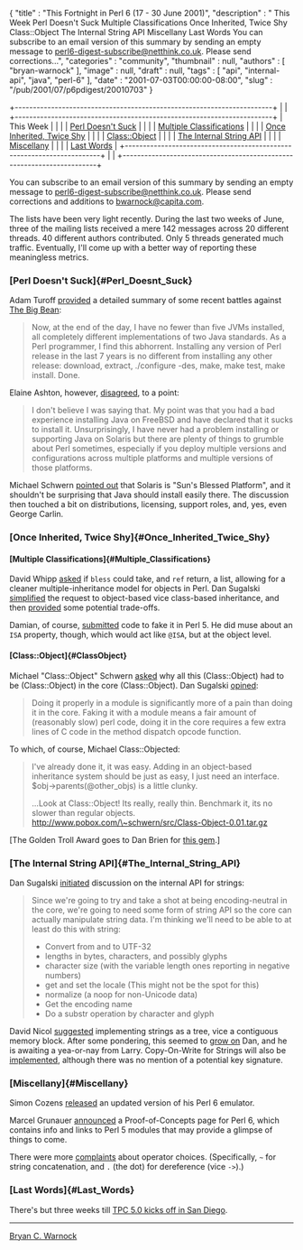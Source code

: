 {
   "title" : "This Fortnight in Perl 6 (17 - 30 June 2001)",
   "description" : " This Week Perl Doesn't Suck Multiple Classifications Once Inherited, Twice Shy Class::Object The Internal String API Miscellany Last Words You can subscribe to an email version of this summary by sending an empty message to perl6-digest-subscribe@netthink.co.uk. Please send corrections...",
   "categories" : "community",
   "thumbnail" : null,
   "authors" : [
      "bryan-warnock"
   ],
   "image" : null,
   "draft" : null,
   "tags" : [
      "api",
      "internal-api",
      "java",
      "perl-6"
   ],
   "date" : "2001-07-03T00:00:00-08:00",
   "slug" : "/pub/2001/07/p6pdigest/20010703"
}





+-----------------------------------------------------------------------+
|                                                                       |
+-----------------------------------------------------------------------+
| This Week                                                             |
|                                                                       |
| [Perl Doesn't Suck](#Perl_Doesnt_Suck)                                |
|                                                                       |
| [Multiple Classifications](#Multiple_Classifications)                 |
|                                                                       |
| [Once Inherited, Twice Shy](#Once_Inherited_Twice_Shy)                |
|                                                                       |
| [Class::Object](#ClassObject)                                         |
|                                                                       |
| [The Internal String API](#The_Internal_String_API)                   |
|                                                                       |
| [Miscellany](#Miscellany)                                             |
|                                                                       |
| [Last Words](#Last_Words)                                             |
+-----------------------------------------------------------------------+
|                                                                       |
+-----------------------------------------------------------------------+

You can subscribe to an email version of this summary by sending an
empty message to <perl6-digest-subscribe@netthink.co.uk>.
Please send corrections and additions to <bwarnock@capita.com>.

The lists have been very light recently. During the last two weeks of
June, three of the mailing lists received a mere 142 messages across 20
different threads. 40 different authors contributed. Only 5 threads
generated much traffic. Eventually, I'll come up with a better way of
reporting these meaningless metrics.

### [Perl Doesn't Suck]{#Perl_Doesnt_Suck}

Adam Turoff
[provided](http://archive.develooper.com/perl6-meta@perl.org/msg00939.html)
a detailed summary of some recent battles against [The Big
Bean](http://java.sun.com/):

> Now, at the end of the day, I have no fewer than five JVMs installed,
> all completely different implementations of two Java standards. As a
> Perl programmer, I find this abhorrent. Installing any version of Perl
> release in the last 7 years is no different from installing any other
> release: download, extract, ./configure -des, make, make test, make
> install. Done.

Elaine Ashton, however,
[disagreed](http://archive.develooper.com/perl6-meta@perl.org/msg00943.html),
to a point:

> I don't believe I was saying that. My point was that you had a bad
> experience installing Java on FreeBSD and have declared that it sucks
> to install it. Unsurprisingly, I have never had a problem installing
> or supporting Java on Solaris but there are plenty of things to
> grumble about Perl sometimes, especially if you deploy multiple
> versions and configurations across multiple platforms and multiple
> versions of those platforms.

Michael Schwern [pointed
out](http://archive.develooper.com/perl6-meta@perl.org/msg00945.html)
that Solaris is "Sun's Blessed Platform", and it shouldn't be surprising
that Java should install easily there. The discussion then touched a bit
on distributions, licensing, support roles, and, yes, even George
Carlin.

### [Once Inherited, Twice Shy]{#Once_Inherited_Twice_Shy}

#### [Multiple Classifications]{#Multiple_Classifications}

David Whipp
[asked](http://archive.develooper.com/perl6-language@perl.org/msg07621.html)
if `bless` could take, and `ref` return, a list, allowing for a cleaner
multiple-inheritance model for objects in Perl. Dan Sugalski
[simplified](http://archive.develooper.com/perl6-language@perl.org/msg07624.html)
the request to object-based vice class-based inheritance, and then
[provided](http://archive.develooper.com/perl6-language@perl.org/msg07631.html)
some potential trade-offs.

Damian, of course,
[submitted](http://archive.develooper.com/perl6-language@perl.org/msg07625.html)
code to fake it in Perl 5. He did muse about an `ISA` property, though,
which would act like `@ISA`, but at the object level.

#### [Class::Object]{#ClassObject}

Michael "Class::Object" Schwern
[asked](http://archive.develooper.com/perl6-language@perl.org/msg07663.html)
why all this (Class::Object) had to be (Class::Object) in the core
(Class::Object). Dan Sugalski
[opined](http://archive.develooper.com/perl6-language@perl.org/msg07665.html):
> Doing it properly in a module is significantly more of a pain than
> doing it in the core. Faking it with a module means a fair amount of
> (reasonably slow) perl code, doing it in the core requires a few extra
> lines of C code in the method dispatch opcode function.

To which, of course, Michael Class::Objected:

> I've already done it, it was easy. Adding in an object-based
> inheritance system should be just as easy, I just need an interface.
> \$obj-&gt;parents(@other\_objs) is a little clunky.
>
> ...Look at Class::Object! Its really, really thin. Benchmark it, its
> no slower than regular objects.
> http://www.pobox.com/\~schwern/src/Class-Object-0.01.tar.gz

\[The Golden Troll Award goes to Dan Brien for [this
gem](http://archive.develooper.com/perl6-language@perl.org/msg07679.html).\]

### [The Internal String API]{#The_Internal_String_API}

Dan Sugalski
[initiated](http://archive.develooper.com/perl6-internals@perl.org/msg03221.html)
discussion on the internal API for strings:

> Since we're going to try and take a shot at being encoding-neutral in
> the core, we're going to need some form of string API so the core can
> actually manipulate string data. I'm thinking we'll need to be able to
> at least do this with string:
>
> -   Convert from and to UTF-32
> -   lengths in bytes, characters, and possibly glyphs
> -   character size (with the variable length ones reporting in
>     negative numbers)
> -   get and set the locale (This might not be the spot for this)
> -   normalize (a noop for non-Unicode data)
> -   Get the encoding name
> -   Do a substr operation by character and glyph

David Nicol
[suggested](http://archive.develooper.com/perl6-internals@perl.org/msg03233.html)
implementing strings as a tree, vice a contiguous memory block. After
some pondering, this seemed to [grow
on](http://archive.develooper.com/perl6-internals@perl.org/msg03236.html)
Dan, and he is awaiting a yea-or-nay from Larry. Copy-On-Write for
Strings will also be
[implemented](http://archive.develooper.com/perl6-internals@perl.org/msg03242.html),
although there was no mention of a potential key signature.

### [Miscellany]{#Miscellany}

Simon Cozens
[released](http://archive.develooper.com/perl6-language@perl.org/msg07602.html)
an updated version of his Perl 6 emulator.

Marcel Grunauer
[announced](http://archive.develooper.com/perl6-language@perl.org/msg07667.html)
a Proof-of-Concepts page for Perl 6, which contains info and links to
Perl 5 modules that may provide a glimpse of things to come.

There were more
[complaints](http://archive.develooper.com/perl6-internals@perl.org/msg03247.html)
about operator choices. (Specifically, `~` for string concatenation, and
`.` (the dot) for dereference (vice `->`).)

### [Last Words]{#Last_Words}

There's but three weeks till [TPC 5.0 kicks off in San
Diego](http://conferences.oreilly.com/perl).

------------------------------------------------------------------------

[Bryan C. Warnock](mailto:bwarnock@capita.com)


